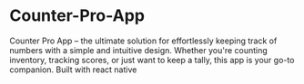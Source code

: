 # Counter-Pro-App
 Counter Pro App – the ultimate solution for effortlessly keeping track of numbers with a simple and intuitive design. Whether you're counting inventory, tracking scores, or just want to keep a tally, this app is your go-to companion. Built with react native
